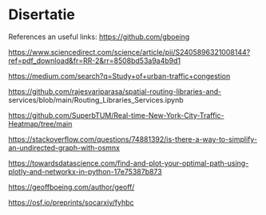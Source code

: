 # Disertatie
References an useful links:
https://github.com/gboeing

https://www.sciencedirect.com/science/article/pii/S2405896321008144?ref=pdf_download&fr=RR-2&rr=8508bd53a9a4b9d1

https://medium.com/search?q=Study+of+urban-traffic+congestion

https://github.com/rajesvariparasa/spatial-routing-libraries-and-
services/blob/main/Routing_Libraries_Services.ipynb

https://github.com/SuperbTUM/Real-time-New-York-City-Traffic-Heatmap/tree/main

https://stackoverflow.com/questions/74881392/is-there-a-way-to-simplify-an-undirected-graph-with-osmnx

https://towardsdatascience.com/find-and-plot-your-optimal-path-using-plotly-and-networkx-in-python-17e75387b873

https://geoffboeing.com/author/geoff/

https://osf.io/preprints/socarxiv/fyhbc
